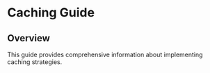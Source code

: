 # Caching Guide

## Overview

This guide provides comprehensive information about implementing caching strategies.
